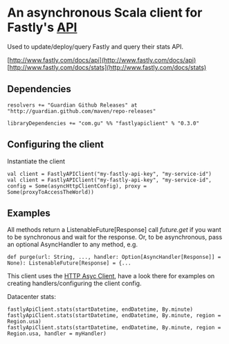 An asynchronous Scala client for Fastly's [API](http://www.fastly.com/docs/api)
===============================================================================

Used to update/deploy/query Fastly and query their stats API.

[http://www.fastly.com/docs/api](http://www.fastly.com/docs/api)
[http://www.fastly.com/docs/stats](http://www.fastly.com/docs/stats)


Dependencies
------------

    resolvers += "Guardian Github Releases" at "http://guardian.github.com/maven/repo-releases"

    libraryDependencies += "com.gu" %% "fastlyapiclient" % "0.3.0"


Configuring the client
----------------------

Instantiate the client

    val client = FastlyAPIClient("my-fastly-api-key", "my-service-id")
    val client = FastlyAPIClient("my-fastly-api-key", "my-service-id", config = Some(asyncHttpClientConfig), proxy = Some(proxyToAccessTheWorld))


Examples
--------

All methods return a ListenableFuture[Response] call *future.get* if you want to be synchronous and wait for the response.
Or, to be asynchronous, pass an optional AsyncHandler to any method, e.g.

    def purge(url: String, ..., handler: Option[AsyncHandler[Response]] = None): ListenableFuture[Response] = {...

This client uses the [HTTP Asyc Client](https://github.com/AsyncHttpClient/async-http-client), have a look there for examples on creating handlers/configuring the client config.

Datacenter stats:

    fastlyApiClient.stats(startDatetime, endDatetime, By.minute)
    fastlyApiClient.stats(startDatetime, endDatetime, By.minute, region = Region.usa)
    fastlyApiClient.stats(startDatetime, endDatetime, By.minute, region = Region.usa, handler = myHandler)
